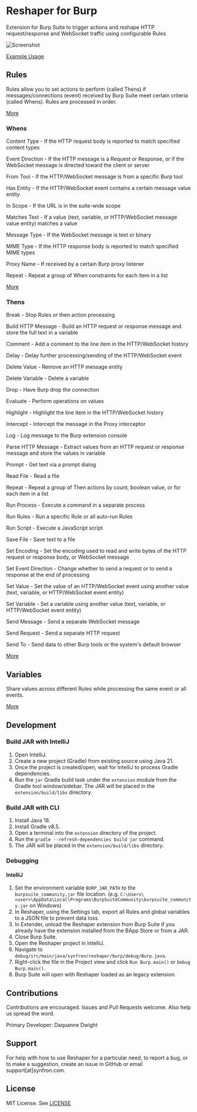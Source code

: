 # Reshaper for Burp

Extension for Burp Suite to trigger actions and reshape HTTP request/response and WebSocket traffic using configurable Rules

![Screenshot](https://user-images.githubusercontent.com/48854453/206939994-3cf7beb7-61bb-4f12-8b7b-10239e4d0281.png)

[Example Usage](https://synfron.github.io/ReshaperForBurp/Examples.html)

## Rules

Rules allow you to set actions to perform (called Thens) if messages/connections (event) received by Burp Suite meet certain criteria (called Whens). Rules are processed in order.

[More](https://synfron.github.io/ReshaperForBurp/Rules.html)

### Whens

Content Type - If the HTTP request body is reported to match specified content types

Event Direction - If the HTTP message is a Request or Response, or if the WebSocket message is directed toward the client or server

From Tool - If the HTTP/WebSocket message is from a specific Burp tool

Has Entity - If the HTTP/WebSocket event contains a certain message value entity

In Scope - If the URL is in the suite-wide scope

Matches Text - If a value (text, variable, or HTTP/WebSocket message value entity) matches a value

Message Type - If the WebSocket message is text or binary

MIME Type - If the HTTP response body is reported to match specified MIME types

Proxy Name - If received by a certain Burp proxy listener

Repeat - Repeat a group of When constraints for each item in a list

[More](https://synfron.github.io/ReshaperForBurp/Rules.html#whens)

### Thens

Break - Stop Rules or then action processing

Build HTTP Message - Build an HTTP request or response message and store the full text in a variable

Comment - Add a comment to the line item in the HTTP/WebSocket history

Delay - Delay further processing/sending of the HTTP/WebSocket event

Delete Value - Remove an HTTP message entity

Delete Variable - Delete a variable

Drop - Have Burp drop the connection

Evaluate - Perform operations on values

Highlight - Highlight the line item in the HTTP/WebSocket history

Intercept - Intercept the message in the Proxy interceptor

Log - Log message to the Burp extension console

Parse HTTP Message - Extract values from an HTTP request or response message and store the values in variable

Prompt - Get text via a prompt dialog

Read File - Read a file

Repeat - Repeat a group of Then actions by count, boolean value, or for each item in a list

Run Process - Execute a command in a separate process

Run Rules - Run a specific Rule or all auto-run Rules

Run Script - Execute a JavaScript script

Save File - Save text to a file

Set Encoding - Set the encoding used to read and write bytes of the HTTP request or response body, or WebSocket message 

Set Event Direction - Change whether to send a request or to send a response at the end of processing

Set Value - Set the value of an HTTP/WebSocket event using another value (text, variable, or HTTP/WebSocket event entity)

Set Variable - Set a variable using another value (text, variable, or HTTP/WebSocket event entity)

Send Message - Send a separate WebSocket message

Send Request - Send a separate HTTP request

Send To - Send data to other Burp tools or the system's default browser

[More](https://synfron.github.io/ReshaperForBurp/Rules.html#thens)

## Variables

Share values across different Rules while processing the same event or all events.

[More](https://synfron.github.io/ReshaperForBurp/Variables.html)

## Development

### Build JAR with IntelliJ

1. Open IntelliJ.
2. Create a new project (Gradle) from existing source using Java 21.
3. Once the project is created/open, wait for IntelliJ to process Gradle dependencies.
4. Run the `jar` Gradle build task under the `extension` module from the Gradle tool window/sidebar. The JAR will be placed in the `extension/build/libs` directory.

### Build JAR with CLI

1. Install Java 18.
2. Install Gradle v8.5.
3. Open a terminal into the `extension` directory of the project.
4. Run the `gradle --refresh-dependencies build jar` command.
5. The JAR will be placed in the `extension/build/libs` directory.

### Debugging

#### IntelliJ

1. Set the environment variable `BURP_JAR_PATH` to the `burpsuite_community.jar` file location. (e.g. `C:\Users\<user>\AppData\Local\Programs\BurpSuiteCommunity\burpsuite_community.jar` on Windows)
2. In Reshaper, using the Settings tab, export all Rules and global variables to a JSON file to prevent data loss.
3. In Extender, unload the Reshaper extension from Burp Suite if you already have the extension installed from the BApp Store or from a JAR.
4. Close Burp Suite.
5. Open the Reshaper project in IntelliJ.
6. Navigate to `debug/src/main/java/synfron/reshaper/burp/debug/Burp.java`.
7. Right-click the file in the Project view and click `Run Burp.main()` or `Debug Burp.main()`.
8. Burp Suite will open with Reshaper loaded as an legacy extension.

## Contributions

Contributions are encouraged. Issues and Pull Requests welcome. Also help us spread the word.

Primary Developer: Daquanne Dwight

## Support

For help with how to use Reshaper for a particular need, to report a bug, or to make a suggestion, create an issue in GitHub or email support[at]synfron.com.

## License

MIT License. See [LICENSE](https://github.com/synfron/ReshaperForBurp/blob/master/LICENSE)
